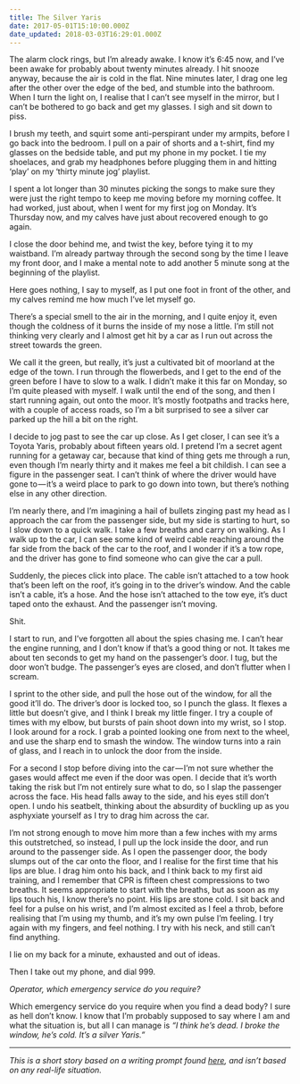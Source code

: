 ```yaml
---
title: The Silver Yaris
date: 2017-05-01T15:10:00.000Z
date_updated: 2018-03-03T16:29:01.000Z
---
```


The alarm clock rings, but I’m already awake. I know it’s 6:45 now, and I’ve been awake for probably about twenty minutes already. I hit snooze anyway, because the air is cold in the flat. Nine minutes later, I drag one leg after the other over the edge of the bed, and stumble into the bathroom. When I turn the light on, I realise that I can’t see myself in the mirror, but I can’t be bothered to go back and get my glasses. I sigh and sit down to piss.

I brush my teeth, and squirt some anti-perspirant under my armpits, before I go back into the bedroom. I pull on a pair of shorts and a t-shirt, find my glasses on the bedside table, and put my phone in my pocket. I tie my shoelaces, and grab my headphones before plugging them in and hitting ‘play’ on my ‘thirty minute jog’ playlist.

I spent a lot longer than 30 minutes picking the songs to make sure they were just the right tempo to keep me moving before my morning coffee. It had worked, just about, when I went for my first jog on Monday. It’s Thursday now, and my calves have just about recovered enough to go again.

I close the door behind me, and twist the key, before tying it to my waistband. I’m already partway through the second song by the time I leave my front door, and I make a mental note to add another 5 minute song at the beginning of the playlist.

Here goes nothing, I say to myself, as I put one foot in front of the other, and my calves remind me how much I’ve let myself go.

There’s a special smell to the air in the morning, and I quite enjoy it, even though the coldness of it burns the inside of my nose a little. I’m still not thinking very clearly and I almost get hit by a car as I run out across the street towards the green.

We call it the green, but really, it’s just a cultivated bit of moorland at the edge of the town. I run through the flowerbeds, and I get to the end of the green before I have to slow to a walk. I didn’t make it this far on Monday, so I’m quite pleased with myself. I walk until the end of the song, and then I start running again, out onto the moor. It’s mostly footpaths and tracks here, with a couple of access roads, so I’m a bit surprised to see a silver car parked up the hill a bit on the right.

I decide to jog past to see the car up close. As I get closer, I can see it’s a Toyota Yaris, probably about fifteen years old. I pretend I’m a secret agent running for a getaway car, because that kind of thing gets me through a run, even though I’m nearly thirty and it makes me feel a bit childish. I can see a figure in the passenger seat. I can’t think of where the driver would have gone to — it’s a weird place to park to go down into town, but there’s nothing else in any other direction.

I’m nearly there, and I’m imagining a hail of bullets zinging past my head as I approach the car from the passenger side, but my side is starting to hurt, so I slow down to a quick walk. I take a few breaths and carry on walking. As I walk up to the car, I can see some kind of weird cable reaching around the far side from the back of the car to the roof, and I wonder if it’s a tow rope, and the driver has gone to find someone who can give the car a pull.

Suddenly, the pieces click into place. The cable isn’t attached to a tow hook that’s been left on the roof, it’s going in to the driver’s window. And the cable isn’t a cable, it’s a hose. And the hose isn’t attached to the tow eye, it’s duct taped onto the exhaust. And the passenger isn’t moving.

Shit.

I start to run, and I’ve forgotten all about the spies chasing me. I can’t hear the engine running, and I don’t know if that’s a good thing or not. It takes me about ten seconds to get my hand on the passenger’s door. I tug, but the door won’t budge. The passenger’s eyes are closed, and don’t flutter when I scream.

I sprint to the other side, and pull the hose out of the window, for all the good it’ll do. The driver’s door is locked too, so I punch the glass. It flexes a little but doesn’t give, and I think I break my little finger. I try a couple of times with my elbow, but bursts of pain shoot down into my wrist, so I stop. I look around for a rock. I grab a pointed looking one from next to the wheel, and use the sharp end to smash the window. The window turns into a rain of glass, and I reach in to unlock the door from the inside.

For a second I stop before diving into the car — I’m not sure whether the gases would affect me even if the door was open. I decide that it’s worth taking the risk but I’m not entirely sure what to do, so I slap the passenger across the face. His head falls away to the side, and his eyes still don’t open. I undo his seatbelt, thinking about the absurdity of buckling up as you asphyxiate yourself as I try to drag him across the car.

I’m not strong enough to move him more than a few inches with my arms this outstretched, so instead, I pull up the lock inside the door, and run around to the passenger side. As I open the passenger door, the body slumps out of the car onto the floor, and I realise for the first time that his lips are blue. I drag him onto his back, and I think back to my first aid training, and I remember that CPR is fifteen chest compressions to two breaths. It seems appropriate to start with the breaths, but as soon as my lips touch his, I know there’s no point. His lips are stone cold. I sit back and feel for a pulse on his wrist, and I’m almost excited as I feel a throb, before realising that I’m using my thumb, and it’s my own pulse I’m feeling. I try again with my fingers, and feel nothing. I try with his neck, and still can’t find anything.

I lie on my back for a minute, exhausted and out of ideas.

Then I take out my phone, and dial 999.

_Operator, which emergency service do you require?_

Which emergency service do you require when you find a dead body? I sure as hell don’t know. I know that I’m probably supposed to say where I am and what the situation is, but all I can manage is _“I think he’s dead. I broke the window, he’s cold. It’s a silver Yaris.”_

---

_This is a short story based on a writing prompt found_ [_here_](http://letswriteashortstory.com/short-story-ideas/)_, and isn’t based on any real-life situation._
